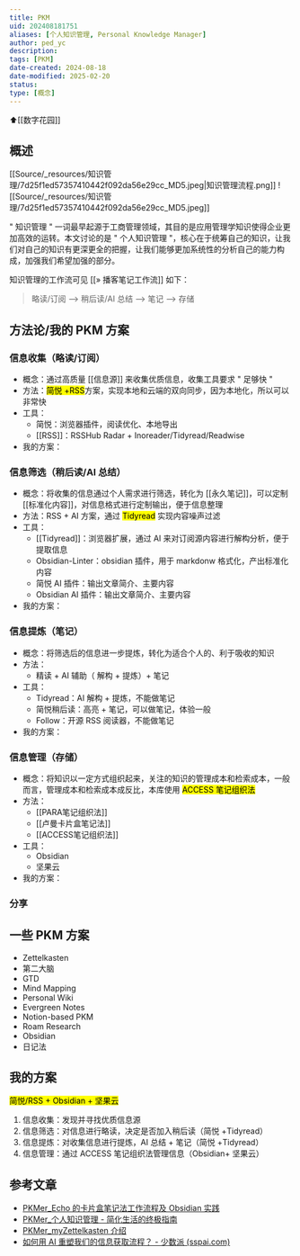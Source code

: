 ```yaml
---
title: PKM
uid: 202408181751
aliases: [个人知识管理, Personal Knowledge Manager]
author: ped_yc
description: 
tags: [PKM]
date-created: 2024-08-18
date-modified: 2025-02-20
status: 
type: [概念]
---
```


⬆[[数字花园]]

## 概述

[[Source/_resources/知识管理/7d25f1ed57357410442f092da56e29cc_MD5.jpeg|知识管理流程.png]]
![[Source/_resources/知识管理/7d25f1ed57357410442f092da56e29cc_MD5.jpeg]]

" 知识管理 " 一词最早起源于工商管理领域，其目的是应用管理学知识使得企业更加高效的运转。本文讨论的是 " 个人知识管理 "，核心在于统筹自己的知识，让我们对自己的知识有更深更全的把握，让我们能够更加系统性的分析自己的能力构成，加强我们希望加强的部分。

知识管理的工作流可见 [[» 播客笔记工作流]] 如下：

> 略读/订阅 --> 稍后读/AI 总结 --> 笔记 --> 存储

## 方法论/我的 PKM 方案

### 信息收集（略读/订阅）

- 概念：通过高质量 [[信息源]] 来收集优质信息，收集工具要求 " 足够快 "
- 方法：<mark class="hltr-red">简悦 +RSS</mark>方案，实现本地和云端的双向同步，因为本地化，所以可以非常快
- 工具：
	- 简悦：浏览器插件，阅读优化、本地导出
	- [[RSS]]：RSSHub Radar + Inoreader/Tidyread/Readwise
- 我的方案：

### 信息筛选（稍后读/AI 总结）

- 概念：将收集的信息通过个人需求进行筛选，转化为 [[永久笔记]]，可以定制 [[标准化内容]]，对信息格式进行定制输出，便于信息整理
- 方法：RSS + AI 方案，通过 <mark class="hltr-red">Tidyread</mark> 实现内容噪声过滤
- 工具：
	- [[Tidyread]]：浏览器扩展，通过 AI 来对订阅源内容进行解构分析，便于提取信息
	- Obsidian-Linter：obsidian 插件，用于 markdonw 格式化，产出标准化内容
	- 简悦 AI 插件：输出文章简介、主要内容
	- Obsidian AI 插件：输出文章简介、主要内容
- 我的方案：

### 信息提炼（笔记）

- 概念：将筛选后的信息进一步提炼，转化为适合个人的、利于吸收的知识
- 方法：
	- 精读 + AI 辅助（ 解构 + 提炼）+ 笔记
- 工具：
	- Tidyread：AI 解构 + 提炼，不能做笔记
	- 简悦稍后读：高亮 + 笔记，可以做笔记，体验一般
	- Follow：开源 RSS 阅读器，不能做笔记
- 我的方案：

### 信息管理（存储）

- 概念：将知识以一定方式组织起来，关注的知识的管理成本和检索成本，一般而言，管理成本和检索成本成反比，本库使用 <mark class="hltr-red">ACCESS 笔记组织法</mark>
- 方法：
	- [[PARA笔记组织法]]
	- [[卢曼卡片盒笔记法]]
	- [[ACCESS笔记组织法]]
- 工具：
	- Obsidian
	- 坚果云
- 我的方案：

### 分享

## 一些 PKM 方案

- Zettelkasten
- 第二大脑
- GTD
- Mind Mapping
- Personal Wiki
- Evergreen Notes
- Notion-based PKM
- Roam Research
- Obsidian
- 日记法

## 我的方案

<mark class="hltr-red">简悦/RSS + Obsidian + 坚果云</mark>

1. 信息收集：发现并寻找优质信息源
2. 信息筛选：对信息进行略读，决定是否加入稍后读（简悦 +Tidyread）
3. 信息提炼：对收集信息进行提炼，AI 总结 + 笔记（简悦 +Tidyread）
4. 信息管理：通过 ACCESS 笔记组织法管理信息（Obsidian+ 坚果云）

## 参考文章

- [PKMer_Echo 的卡片盒笔记法工作流程及 Obsidian 实践](https://pkmer.cn/Pkmer-Docs/02-%E7%9F%A5%E8%AF%86%E7%AE%A1%E7%90%86%E5%9F%BA%E7%A1%80/%E7%9F%A5%E8%AF%86%E7%AE%A1%E7%90%86%E5%9C%86%E6%A1%8C%E8%AE%A8%E8%AE%BA/echo/echo%E7%9A%84%E5%8D%A1%E7%89%87%E7%9B%92%E7%AC%94%E8%AE%B0%E6%B3%95%E5%B7%A5%E4%BD%9C%E6%B5%81%E7%A8%8B%E5%8F%8Aobsidian%E5%AE%9E%E8%B7%B5/)
- [PKMer_个人知识管理 - 简化生活的终极指南](https://pkmer.cn/Pkmer-Docs/02-%E7%9F%A5%E8%AF%86%E7%AE%A1%E7%90%86%E5%9F%BA%E7%A1%80/para%E4%BF%A1%E6%81%AF%E7%BB%84%E7%BB%87%E6%B3%95/%E4%B8%AA%E4%BA%BA%E7%9F%A5%E8%AF%86%E7%AE%A1%E7%90%86-%E7%AE%80%E5%8C%96%E7%94%9F%E6%B4%BB%E7%9A%84%E7%BB%88%E6%9E%81%E6%8C%87%E5%8D%97/)
- [PKMer_myZettelkasten 介绍](https://pkmer.cn/Pkmer-Docs/02-%E7%9F%A5%E8%AF%86%E7%AE%A1%E7%90%86%E5%9F%BA%E7%A1%80/%E7%9F%A5%E8%AF%86%E7%AE%A1%E7%90%86%E5%9C%86%E6%A1%8C%E8%AE%A8%E8%AE%BA/terry/myzettelkasten-%E4%BB%8B%E7%BB%8D/)
- [如何用 AI 重塑我们的信息获取流程？ - 少数派 (sspai.com)](https://sspai.com/post/90423)
